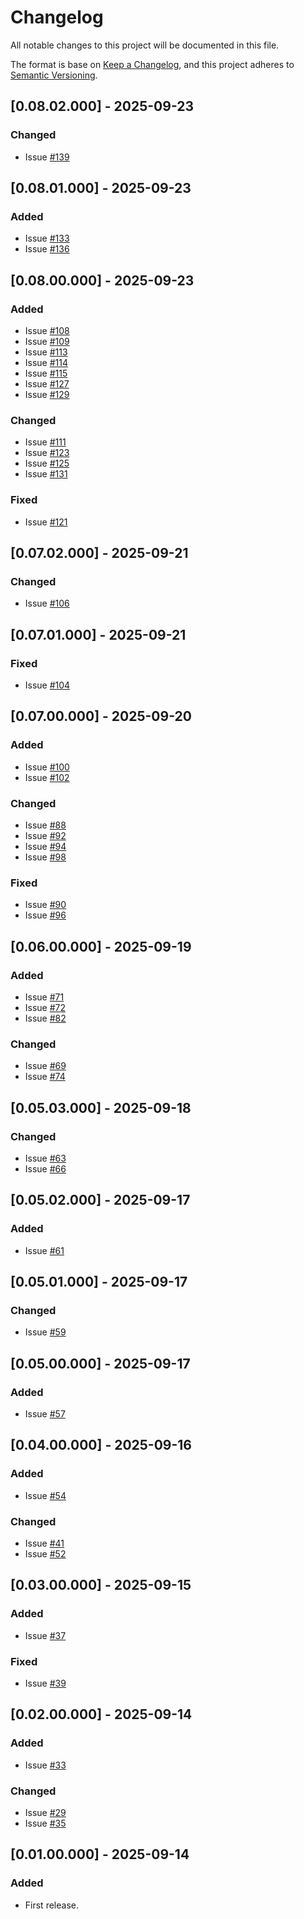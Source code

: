 # Changelog
All notable changes to this project will be documented in this file.

The format is base on [Keep a Changelog](https://keepachangelog.com/en/1.1.0/), and this project adheres to [Semantic Versioning](https://semver.org/spec/v2.0.0.html).


## [0.08.02.000] - 2025-09-23
### Changed
- Issue [#139](https://github.com/j3-signalroom/kafka_cluster-topics-partition_count_recommender-app/issues/139)

## [0.08.01.000] - 2025-09-23
### Added
- Issue [#133](https://github.com/j3-signalroom/kafka_cluster-topics-partition_count_recommender-app/issues/133)
- Issue [#136](https://github.com/j3-signalroom/kafka_cluster-topics-partition_count_recommender-app/issues/136)

## [0.08.00.000] - 2025-09-23
### Added
- Issue [#108](https://github.com/j3-signalroom/kafka_cluster-topics-partition_count_recommender-app/issues/108)
- Issue [#109](https://github.com/j3-signalroom/kafka_cluster-topics-partition_count_recommender-app/issues/109)
- Issue [#113](https://github.com/j3-signalroom/kafka_cluster-topics-partition_count_recommender-app/issues/113)
- Issue [#114](https://github.com/j3-signalroom/kafka_cluster-topics-partition_count_recommender-app/issues/114)
- Issue [#115](https://github.com/j3-signalroom/kafka_cluster-topics-partition_count_recommender-app/issues/115)
- Issue [#127](https://github.com/j3-signalroom/kafka_cluster-topics-partition_count_recommender-app/issues/127)
- Issue [#129](https://github.com/j3-signalroom/kafka_cluster-topics-partition_count_recommender-app/issues/129)

### Changed
- Issue [#111](https://github.com/j3-signalroom/kafka_cluster-topics-partition_count_recommender-app/issues/111)
- Issue [#123](https://github.com/j3-signalroom/kafka_cluster-topics-partition_count_recommender-app/issues/123)
- Issue [#125](https://github.com/j3-signalroom/kafka_cluster-topics-partition_count_recommender-app/issues/125)
- Issue [#131](https://github.com/j3-signalroom/kafka_cluster-topics-partition_count_recommender-app/issues/131)

### Fixed
- Issue [#121](https://github.com/j3-signalroom/kafka_cluster-topics-partition_count_recommender-app/issues/121)

## [0.07.02.000] - 2025-09-21
### Changed
- Issue [#106](https://github.com/j3-signalroom/kafka_cluster-topics-partition_count_recommender-app/issues/106)

## [0.07.01.000] - 2025-09-21
### Fixed
- Issue [#104](https://github.com/j3-signalroom/kafka_cluster-topics-partition_count_recommender-app/issues/104)

## [0.07.00.000] - 2025-09-20
### Added
- Issue [#100](https://github.com/j3-signalroom/kafka_cluster-topics-partition_count_recommender-app/issues/100)
- Issue [#102](https://github.com/j3-signalroom/kafka_cluster-topics-partition_count_recommender-app/issues/102)

### Changed
- Issue [#88](https://github.com/j3-signalroom/kafka_cluster-topics-partition_count_recommender-app/issues/88)
- Issue [#92](https://github.com/j3-signalroom/kafka_cluster-topics-partition_count_recommender-app/issues/92)
- Issue [#94](https://github.com/j3-signalroom/kafka_cluster-topics-partition_count_recommender-app/issues/94)
- Issue [#98](https://github.com/j3-signalroom/kafka_cluster-topics-partition_count_recommender-app/issues/98)

### Fixed
- Issue [#90](https://github.com/j3-signalroom/kafka_cluster-topics-partition_count_recommender-app/issues/90)
- Issue [#96](https://github.com/j3-signalroom/kafka_cluster-topics-partition_count_recommender-app/issues/96)

## [0.06.00.000] - 2025-09-19
### Added
- Issue [#71](https://github.com/j3-signalroom/kafka_cluster-topics-partition_count_recommender-app/issues/71)
- Issue [#72](https://github.com/j3-signalroom/kafka_cluster-topics-partition_count_recommender-app/issues/72)
- Issue [#82](https://github.com/j3-signalroom/kafka_cluster-topics-partition_count_recommender-app/issues/82)

### Changed
- Issue [#69](https://github.com/j3-signalroom/kafka_cluster-topics-partition_count_recommender-app/issues/69)
- Issue [#74](https://github.com/j3-signalroom/kafka_cluster-topics-partition_count_recommender-app/issues/74)

## [0.05.03.000] - 2025-09-18
### Changed
- Issue [#63](https://github.com/j3-signalroom/kafka_cluster-topics-partition_count_recommender-app/issues/63)
- Issue [#66](https://github.com/j3-signalroom/kafka_cluster-topics-partition_count_recommender-app/issues/66)

## [0.05.02.000] - 2025-09-17
### Added
- Issue [#61](https://github.com/j3-signalroom/kafka_cluster-topics-partition_count_recommender-app/issues/61)

## [0.05.01.000] - 2025-09-17
### Changed
- Issue [#59](https://github.com/j3-signalroom/kafka_cluster-topics-partition_count_recommender-app/issues/59)

## [0.05.00.000] - 2025-09-17
### Added
- Issue [#57](https://github.com/j3-signalroom/kafka_cluster-topics-partition_count_recommender-app/issues/57)

## [0.04.00.000] - 2025-09-16
### Added
- Issue [#54](https://github.com/j3-signalroom/kafka_cluster-topics-partition_count_recommender-app/issues/54)

### Changed
- Issue [#41](https://github.com/j3-signalroom/kafka_cluster-topics-partition_count_recommender-app/issues/41)
- Issue [#52](https://github.com/j3-signalroom/kafka_cluster-topics-partition_count_recommender-app/issues/52)

## [0.03.00.000] - 2025-09-15
### Added
- Issue [#37](https://github.com/j3-signalroom/kafka_cluster-topics-partition_count_recommender-app/issues/37)

### Fixed
- Issue [#39](https://github.com/j3-signalroom/kafka_cluster-topics-partition_count_recommender-app/issues/39)

## [0.02.00.000] - 2025-09-14
### Added
- Issue [#33](https://github.com/j3-signalroom/kafka_cluster-topics-partition_count_recommender-app/issues/33)

### Changed
- Issue [#29](https://github.com/j3-signalroom/kafka_cluster-topics-partition_count_recommender-app/issues/29)
- Issue [#35](https://github.com/j3-signalroom/kafka_cluster-topics-partition_count_recommender-app/issues/35)

## [0.01.00.000] - 2025-09-14
### Added
- First release.
